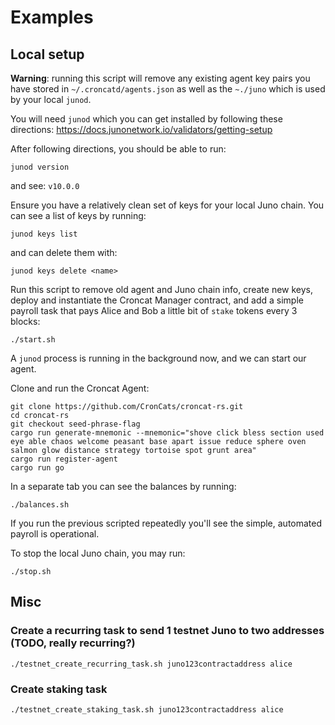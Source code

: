 # Examples

## Local setup

**Warning**: running this script will remove any existing agent key pairs you have stored in `~/.croncatd/agents.json` as well as the `~./juno` which is used by your local `junod`.

You will need `junod` which you can get installed by following these directions:
https://docs.junonetwork.io/validators/getting-setup

After following directions, you should be able to run:

    junod version

and see: `v10.0.0`

Ensure you have a relatively clean set of keys for your local Juno chain. You can see a list of keys by running:

    junod keys list

and can delete them with:

    junod keys delete <name>

Run this script to remove old agent and Juno chain info, create new keys, deploy and instantiate the Croncat Manager contract, and add a simple payroll task that pays Alice and Bob a little bit of `stake` tokens every 3 blocks:

    ./start.sh

A `junod` process is running in the background now, and we can start our agent.

Clone and run the Croncat Agent:

```
git clone https://github.com/CronCats/croncat-rs.git
cd croncat-rs
git checkout seed-phrase-flag
cargo run generate-mnemonic --mnemonic="shove click bless section used eye able chaos welcome peasant base apart issue reduce sphere oven salmon glow distance strategy tortoise spot grunt area"
cargo run register-agent
cargo run go
```

In a separate tab you can see the balances by running:

    ./balances.sh

If you run the previous scripted repeatedly you'll see the simple, automated payroll is operational.

To stop the local Juno chain, you may run:

    ./stop.sh

## Misc

### Create a recurring task to send 1 testnet Juno to two addresses (TODO, really recurring?)
    ./testnet_create_recurring_task.sh juno123contractaddress alice

### Create staking task
    ./testnet_create_staking_task.sh juno123contractaddress alice